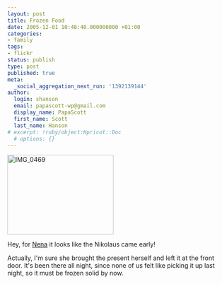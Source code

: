 ```yaml
---
layout: post
title: Frozen Food
date: 2005-12-01 10:48:40.000000000 +01:00
categories:
- family
tags:
- flickr
status: publish
type: post
published: true
meta:
  _social_aggregation_next_run: '1392139144'
author:
  login: shanson
  email: papascott-wp@gmail.com
  display_name: PapaScott
  first_name: Scott
  last_name: Hanson
# excerpt: !ruby/object:Hpricot::Doc
  # options: {}
---
```

<p><a href="http://www.flickr.com/photos/papascott/68949023/" title="Photo Sharing"><img src="http://static.flickr.com/6/68949023_390b39cb4b_m.jpg" width="240" height="180" alt="IMG_0469" /></a></p>
<p>Hey, for <a href="http://www.papascott.de/archives/2005/04/03/cat-content/">Nena</a> it looks like the Nikolaus came early!</p>
<p>Actually, I'm sure she brought the present herself and left it at the front door. It's been there all night, since none of us felt like picking it up last night, so it must be frozen solid by now.</p>
